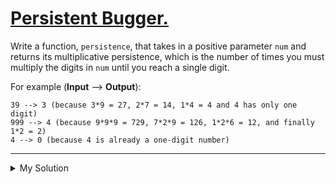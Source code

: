 # [Persistent Bugger.](https://www.codewars.com/kata/55bf01e5a717a0d57e0000ec)

Write a function, `persistence`, that takes in a positive parameter `num` and returns its multiplicative persistence,
which is the number of times you must multiply the digits in `num` until you reach a single digit.

For example (**Input** --> **Output**):

```
39 --> 3 (because 3*9 = 27, 2*7 = 14, 1*4 = 4 and 4 has only one digit)
999 --> 4 (because 9*9*9 = 729, 7*2*9 = 126, 1*2*6 = 12, and finally 1*2 = 2)
4 --> 0 (because 4 is already a one-digit number)
```

---

<details><summary>My Solution</summary>

```js
function persistence(num, count = 0) {
  // Check if num is less than 10, if so, return the count
  if (num < 10) return count

  // Convert num to string, split it into an array of digits, and reduce it by multiplying each digit
  const newNum = num
    .toString()
    .split('')
    .reduce((acc, cur) => (acc = acc * cur), 1)

  // Increment the count
  count++

  // Recursively call persistence with the newNum and updated count
  return persistence(newNum, count)
}
```

</details>
